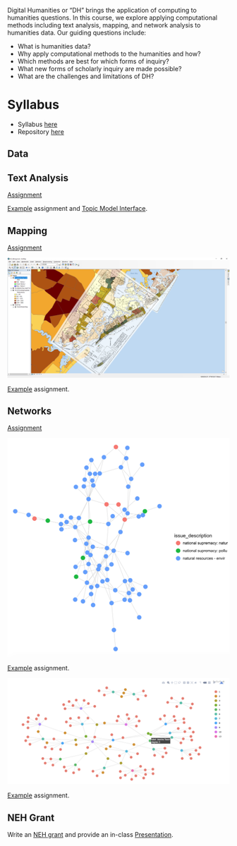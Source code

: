 Digital Humanities or “DH” brings the application of computing to humanities questions. 
In this course, we explore applying computational methods including text analysis, mapping, and network analysis 
to humanities data. Our guiding questions include:
- What is humanities data?
- Why apply computational methods to the humanities and how?
- Which methods are best for which forms of inquiry?
- What new forms of scholarly inquiry are made possible?
- What are the challenges and limitations of DH?

# Syllabus
- Syllabus [here](https://github.com/nolauren/teaching/blob/master/introdh2017/syllabus.md)
- Repository [here](https://github.com/nolauren/teaching/tree/master/introdh2017)

## Data

## Text Analysis

[Assignment](https://github.com/nolauren/teaching/blob/master/introdh2017/assignment2.md)

[Example](https://github.com/introdh/intro-dh-Maanume/blob/master/Assignment2_Maanum.md) assignment 
and [Topic Model Interface](https://maanume.github.io/dh-topic-models/).

## Mapping

[Assignment](https://github.com/nolauren/teaching/blob/master/introdh2017/assignment3.md)

![Redlining in the US](https://github.com/introdh/intro-dh-klim96/blob/master/ArcGISmap1.png)

[Example](https://github.com/introdh/intro-dh-klim96/blob/master/assignment3_LIM.md) assignment.

## Networks

[Assignment](https://github.com/nolauren/teaching/blob/master/introdh2017/assignment4.md)

![Supreme Court Network](https://github.com/introdh/intro-dh-cnoppenberger/blob/master/dhassignment_issue.png)

[Example](https://github.com/introdh/intro-dh-cnoppenberger/blob/master/assignment4_NOPPENBERGER.md) assignment.


![Tony Awards Network](https://github.com/introdh/intro-dh-klim96/blob/master/Screen%20Shot%202017-12-01%20at%2012.11.19%20AM.png)

[Example](https://github.com/introdh/intro-dh-klim96/blob/master/assignment3_LIM.md) assignment.


## NEH Grant

Write an [NEH grant](https://github.com/nolauren/teaching/blob/master/introdh2017/DH_FinalProject_Grant.pdf) and provide an in-class [Presentation](https://github.com/nolauren/teaching/blob/master/introdh2017/DH_FinalProject_Grant_Presentation.md).
